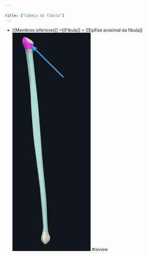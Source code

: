 ```yaml
---

title: ["Cabeça da fíbula"]
---
```

+ [[Membros inferiores]] >[[Fíbula]] >  [[Epífise proximal da fíbula]] 
![Pasted image 20210416154015.png](Pasted%20image%2020210416154015.png)
#review 
